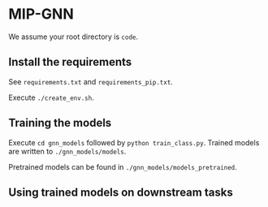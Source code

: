# MIP-GNN

We assume your root directory is `code`.

## Install the requirements

See `requirements.txt` and `requirements_pip.txt`.

Execute `./create_env.sh`.

## Training the models

Execute `cd gnn_models` followed by `python train_class.py`. Trained models are written to `./gnn_models/models`.

Pretrained models can be found in `./gnn_models/models_pretrained`.

## Using trained models on downstream tasks



